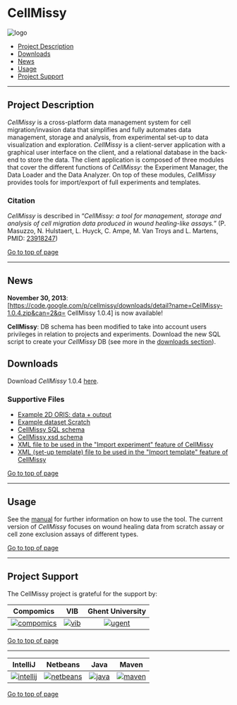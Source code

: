 # CellMissy
![logo](http://genesis.ugent.be/uvpublicdata/cellmissy/cellmissy_logo.png) 

 * [Project Description](#project-description)
 * [Downloads](#downloads)
 * [News](#news)
 * [Usage](#usage)
 * [Project Support](#project-support)

----

## Project Description

*CellMissy* is a cross-platform data management system for cell migration/invasion data that simplifies and fully automates data management, storage and analysis, from experimental set-up to data visualization and exploration. 
*CellMissy* is a client-server application with a graphical user interface on the client, and a relational database in the back-end to store the data. The client application is composed of three modules that cover the different functions of *CellMissy*: the Experiment Manager, the Data Loader and the Data Analyzer. On top of these modules, *CellMissy* provides tools for import/export of full experiments and templates.

### Citation
*CellMissy* is described in “*CellMissy: a tool for management, storage and analysis of cell migration data produced in wound healing-like assays.*” (P. Masuzzo, N. Hulstaert, L. Huyck, C. Ampe, M. Van Troys and L. Martens, PMID: [23918247](http://www.ncbi.nlm.nih.gov/pubmed/23918247))

[Go to top of page](#cellmissy)

----

## News
**November 30, 2013**: 
[https://code.google.com/p/cellmissy/downloads/detail?name=CellMissy-1.0.4.zip&can=2&q= CellMissy 1.0.4] is now available!

**CellMissy**: DB schema has been modified to take into account users privileges in relation to projects and experiments. Download the new SQL script to create your *CellMissy* DB (see more in the [downloads section](#downloads)).

## Downloads
Download *CellMissy* 1.0.4 [here](http://genesis.ugent.be/uvpublicdata/cellmissy/CellMissy-1.0.4.zip).

### Supportive Files
  * [Example 2D ORIS: data + output](http://genesis.ugent.be/uvpublicdata/cellmissy/example_ORIS.7z)
  * [Example dataset Scratch](http://genesis.ugent.be/uvpublicdata/cellmissy/example_dataset_scratch.zip)
  * [CellMissy SQL schema](http://genesis.ugent.be/uvpublicdata/cellmissy/cellmissy_schema_1.0.4.sql)
  * [CellMissy xsd schema](http://genesis.ugent.be/uvpublicdata/cellmissy/cellmissySchema.xsd)
  * [XML file to be used in the "Import experiment" feature of CellMissy](http://genesis.ugent.be/uvpublicdata/cellmissy/experiment_E000_P000.xml)
  * [XML (set-up template) file to be used in the "Import template" feature of CellMissy](http://genesis.ugent.be/uvpublicdata/cellmissy/setup_template_E000_P000.xml)

[Go to top of page](#cellmissy)

----

## Usage
See the [manual](http://genesis.ugent.be/uvpublicdata/cellmissy/CellMissy_Manual_1.0.3.pdf) for further information on how to use the tool.
The current version of *CellMissy* focuses on wound healing data from scratch assay or cell zone exclusion assays of different types.

[Go to top of page](#cellmissy)

----

## Project Support

The CellMissy project is grateful for the support by:

| Compomics | VIB | Ghent University|
|:--:|:--:|:--:|
| [![compomics](http://genesis.ugent.be/public_data/image/compomics.png)](http://www.compomics.com) | [![vib](http://genesis.ugent.be/public_data/image/vib.png)](http://www.vib.be) | [![ugent](http://genesis.ugent.be/public_data/image/ugent.png)](http://www.ugent.be/en) |

[Go to top of page](#cellmissy)

----

| IntelliJ | Netbeans | Java | Maven |
|:--:|:--:|:--:|:--:|
| [![intellij](https://www.jetbrains.com/idea/docs/logo_intellij_idea.png)](https://www.jetbrains.com/idea/) | [![netbeans](https://netbeans.org/images_www/visual-guidelines/NB-logo-single.jpg)](https://netbeans.org/) | [![java](http://genesis.ugent.be/public_data/image/java.png)](http://java.com/en/) | [![maven](http://genesis.ugent.be/public_data/image/maven.png)](http://maven.apache.org/) |

[Go to top of page](#jtraml)

